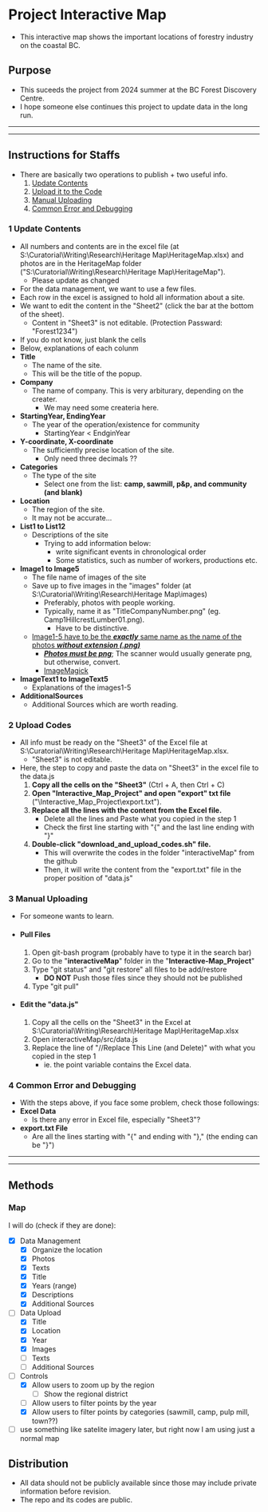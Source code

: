 # Project Interactive Map 

- This interactive map shows the important locations of forestry industry on the coastal BC. 


## Purpose
- This suceeds the project from 2024 summer at the BC Forest Discovery Centre.
- I hope someone else continues this project to update data in the long run.


___
___

## Instructions for Staffs
 - There are basically two operations to publish + two useful info.
    1. [Update Contents](#update-contents)
    2. [Upload it to the Code](#upload-codes)
    3. [Manual Uploading](#manual-uploading)
    4. [Common Error and Debugging](#common-error-and-debugging)

### 1 Update Contents<a name="update-contents"></a>
 - All numbers and contents are in the excel file (at S:\Curatorial\Writing\Research\Heritage Map\HeritageMap.xlsx) and photos are in the HeritageMap folder ("S:\Curatorial\Writing\Research\Heritage Map\HeritageMap").
    - Please update as changed
 - For the data management, we want to use a few files.
 - Each row in the excel is assigned to hold all information about a site.
 - We want to edit the content in the "Sheet2" (click the bar at the bottom of the sheet).
    - Content in "Sheet3" is not editable. (Protection Passward: "Forest1234")
 - If you do not know, just blank the cells
 - Below, explanations of each colunm
  - **Title**
    - The name of the site.
    - This will be the title of the popup.
  - **Company**
    - The name of company. This is very arbiturary, depending on the creater.
      - We may need some createria here.  
  - **StartingYear, EndingYear**
    - The year of the operation/existence for community
      - StartingYear < EndginYear 
  - **Y-coordinate, X-coordinate**
    - The sufficiently precise location of the site.
      - Only need three decimals ??  
  - **Categories**
    - The type of the site
      - Select one from the list: **camp, sawmill, p&p, and community (and blank)**
  - **Location**
    - The region of the site.
    - It may not be accurate...
  - **List1 to List12**
    - Descriptions of the site
      - Trying to add information below:
        - write significant events in chronological order
        -  Some statistics, such as number of workers, productions etc.
  - **Image1 to Image5**
    - The file name of images of the site
    - Save up to five images in the "images" folder (at S:\Curatorial\Writing\Research\Heritage Map\images\)
      - Preferably, photos with people working.
      - Typically, name it as "TitleCompanyNumber.png" (eg. Camp1HillcrestLumber01.png).
        - Have to be distinctive. 
    - <ins>Image1-5 have to be the ***exactly*** same name as the name of the photos ***without extension (.png)*** </ins>
      - <ins>***Photos must be png***</ins>; The scanner would usually generate png, but otherwise, convert.
       - [ImageMagick](https://imagemagick.org/index.php) 
  - **ImageText1 to ImageText5**
    - Explanations of the images1-5
  - **AdditionalSources**
    - Additional Sources which are worth reading.

### 2 Upload Codes <a name="upload-codes"></a>
 - All info must be ready on the "Sheet3" of the Excel file at S:\Curatorial\Writing\Research\Heritage Map\HeritageMap.xlsx.
    - "Sheet3" is not editable.
 - Here, the step to copy and paste the data on "Sheet3" in the excel file to the data.js
   1. **Copy all the cells on the "Sheet3"** (Ctrl + A, then Ctrl + C)
   2. **Open "Interactive_Map_Project" and open "export" txt file**  ("\Interactive_Map_Project\export.txt").
   3. **Replace all the lines with the content from the Excel file.**
      - Delete all the lines and Paste what you copied in the step 1
      - Check the first line starting with "{" and the last line ending with "}"
   4. **Double-click "download_and_upload_codes.sh" file.**
      - This will overwrite the codes in the folder "interactiveMap" from the github 
      - Then, it will write the content from the "export.txt" file in the proper position of "data.js"

### 3 Manual Uploading <a name="manual-uploading"></a>
 - For someone wants to learn.
 - #### Pull Files
   1. Open git-bash program (probably have to type it in the search bar)
   2. Go to the "**interactiveMap**" folder in the "**Interactive-Map_Project**" 
   3. Type "git status" and "git restore" all files to be add/restore
      - **DO NOT** Push those files since they should not be published
   5. Type "git pull"
     
 - #### Edit the "data.js"
   1. Copy all the cells on the "Sheet3" in the Excel at S:\Curatorial\Writing\Research\Heritage Map\HeritageMap.xlsx
   2. Open interactiveMap/src/data.js
   3. Replace the line of "//Replace This Line (and Delete)" with what you copied in the step 1
      - ie. the point variable contains the Excel data. 

### 4 Common Error and Debugging <a name="common-error-and-debugging"></a>
 - With the steps above, if you face some problem, check those followings:
  - **Excel Data**
    - Is there any error in Excel file, especially "Sheet3"?
  - **export.txt File**
    - Are all the lines starting with "{" and ending with "}," (the ending can be "}") 
   
___
___

## Methods
 ### Map
  I will do (check if they are done):

- [x] Data Management
  - [x] Organize the location
  - [x] Photos
  - [x] Texts
  - [x] Title
  - [x] Years (range)
  - [x] Descriptions
  - [x] Additional Sources
- [ ] Data Upload
  - [x] Title
  - [x] Location
  - [x] Year
  - [x] Images
  - [ ] Texts
  - [ ] Additional Sources 
- [ ] Controls
  - [x] Allow users to zoom up by the region
    - [ ] Show the regional district   
  - [ ] Allow users to filter points by the year
  - [x] Allow users to filter points by categories (sawmill, camp, pulp mill, town??)
- [ ] use something like satelite imagery later, but right now I am using just a normal map
  
## Distribution
 - All data should not be publicly available since those may include private information before revision. 
 - The repo and its codes are public.
